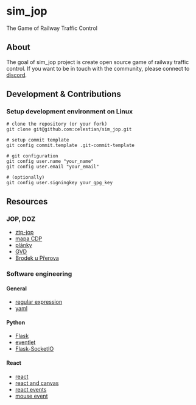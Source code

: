 # sim_jop

The Game of Railway Traffic Control


## About

The goal of sim_jop project is create open source game of railway traffic control.
If you want to be in touch with the community, please connect to [discord](https://discord.gg/drcmjBf).

## Development & Contributions

### Setup development environment on Linux

    # clone the repository (or your fork)
    git clone git@github.com:celestian/sim_jop.git

    # setup commit template
    git config commit.template .git-commit-template

    # git configuration
    git config user.name "your_name"
    git config user.email "your_email"

    # (optionally)
    git config user.signingkey your_gpg_key

## Resources

### JOP, DOZ
- [ztp-jop](http://spz.logout.cz/zabezpec/ztp-jop.html)
- [mapa CDP]( https://provoz.szdc.cz/PORTAL/Show.aspx?path=/Data/Mapy/DOZ.pdf)
- [plánky](http://www.gvd.cz/cz/data/planky/planky.html)
- [GVD](http://gvd.cz/czx/)
- [Brodek u Přerova](http://www.gvd.cz/cz/data/planky/3xx/309/331421.xls)

### Software engineering

#### General
- [regular expression](https://regexr.com/)
- [yaml](https://pyyaml.org/wiki/PyYAMLDocumentation)

#### Python
- [Flask](http://flask.pocoo.org/)
- [eventlet](http://eventlet.net/)
- [Flask-SocketIO](https://flask-socketio.readthedocs.io/en/latest/)

#### React
- [react](https://reactjs.org/docs/introducing-jsx.html)
- [react and canvas](https://lavrton.com/using-react-with-html5-canvas-871d07d8d753/)
- [react events](https://reactjs.org/docs/handling-events.html)
- [mouse event](https://stackoverflow.com/questions/31519758/reacts-mouseevent-doesnt-have-offsetx-offsety)
